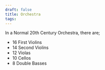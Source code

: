 ```yaml
---
draft: false
title: Orchestra
tags:
---
```

In a Normal 20th Century Orchestra, there are; 
- 16 First Violins
- 14 Second Violins
- 12 Violas
- 10 Cellos
- 8 Double Basses